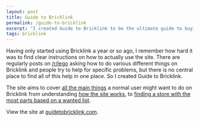 ```yaml
---
layout: post
title: Guide to Bricklink
permalink: /guide-to-bricklink
excerpt: "I created Guide to Bricklink to be the ultimate guide to buying from Bricklink."
tags: bricklink
---
```


Having only started using Bricklink a year or so ago, I remember how hard it was to find clear instructions on how to actually use the site. There are regularly posts on [/r/lego](https://www.reddit.com/r/lego) asking how to do various different things on Bricklink and people try to help for specific problems, but there is no central place to find all of this help in one place. So I created Guide to Bricklink.

The site aims to cover [all the main things](http://guidetobricklink.com/guides) a normal user might want to do on Bricklink from understanding [how the site works](http://guidetobricklink.com/how-bricklink-works), to [finding a store with the most parts based on a wanted list](http://guidetobricklink.com/buy-parts-from-a-wanted-list).

View the site at [guidetobricklink.com](http://guidetobricklink.com/).